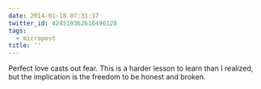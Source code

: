 ```yaml
---
date: 2014-01-18 07:31:17
twitter_id: 424519362616496128
tags:
  - micropost
title: ''
---
```


Perfect love casts out fear. This is a harder lesson to learn than I realized, but the implication is the freedom to be honest and broken.

